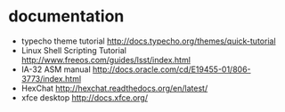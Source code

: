 # documentation
* typecho theme tutorial <http://docs.typecho.org/themes/quick-tutorial>
* Linux Shell Scripting Tutorial <http://www.freeos.com/guides/lsst/index.html>
* IA-32 ASM manual <http://docs.oracle.com/cd/E19455-01/806-3773/index.html>
* HexChat <http://hexchat.readthedocs.org/en/latest/>
* xfce desktop <http://docs.xfce.org/>
